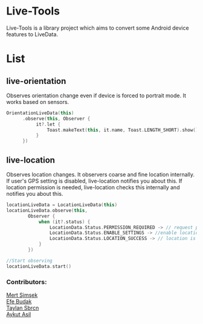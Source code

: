 # Live-Tools
Live-Tools is a library project which aims to convert some Android device features to LiveData.

# List

## live-orientation ##
Observes orientation change even if device is forced to portrait mode. It works based on sensors.
```kotlin
OrientationLiveData(this)
      .observe(this, Observer {
           it?.let {
               Toast.makeText(this, it.name, Toast.LENGTH_SHORT).show()
           }
      })
```

## live-location ##
Observes location changes. It observers coarse and fine location internally. If user's GPS setting is disabled, live-location notifies you about this. If location permission is needed, live-location checks this internally and notifies you about this.
```kotlin
locationLiveData = LocationLiveData(this)
locationLiveData.observe(this,
        Observer {
            when (it?.status) {
                LocationData.Status.PERMISSION_REQUIRED -> // request permission. (it.permissionList)
                LocationData.Status.ENABLE_SETTINGS -> //enable location settings (it.resolvableApiException)
                LocationData.Status.LOCATION_SUCCESS -> // location is ready to use (it.location)
            }
        })

//Start observing
locationLiveData.start()
```



### Contributors:<br>

<a href="https://github.com/iammert">Mert Şimşek</a><br>
<a href="https://github.com/EfeBudak">Efe Budak</a><br>
<a href="https://github.com/savepopulation">Taylan Sbrcn</a><br>
<a href="https://github.com/aykuttasil">Aykut Asil</a><br>

